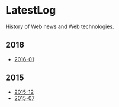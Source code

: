 # LatestLog

History of Web news and Web technologies.

## 2016

- [2016-01](./2016-01.md)

## 2015

- [2015-12](./2015-12.md)
- [2015-07](./2015-07.md)

